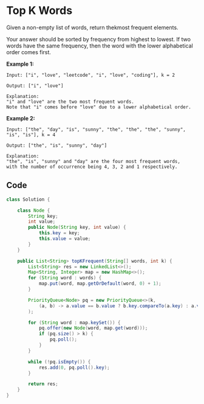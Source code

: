 # Top K Words

Given a non-empty list of words, return thekmost frequent elements.

Your answer should be sorted by frequency from highest to lowest. If two words have the same frequency, then the word with the lower alphabetical order comes first.

**Example 1:**

```
Input: ["i", "love", "leetcode", "i", "love", "coding"], k = 2

Output: ["i", "love"]

Explanation:
"i" and "love" are the two most frequent words.
Note that "i" comes before "love" due to a lower alphabetical order.
```

**Example 2:**

```
Input: ["the", "day", "is", "sunny", "the", "the", "the", "sunny", "is", "is"], k = 4

Output: ["the", "is", "sunny", "day"]

Explanation:
"the", "is", "sunny" and "day" are the four most frequent words,
with the number of occurrence being 4, 3, 2 and 1 respectively.
```

## Code

```java
class Solution {

    class Node {
        String key;
        int value;
        public Node(String key, int value) {
            this.key = key;
            this.value = value;
        }
    }

    public List<String> topKFrequent(String[] words, int k) {
        List<String> res = new LinkedList<>();
        Map<String, Integer> map = new HashMap<>();
        for (String word : words) {
            map.put(word, map.getOrDefault(word, 0) + 1);
        }

        PriorityQueue<Node> pq = new PriorityQueue<>(k,
            (a, b) -> a.value == b.value ? b.key.compareTo(a.key) : a.value - b.value
        );

        for (String word : map.keySet()) {
            pq.offer(new Node(word, map.get(word)));
            if (pq.size() > k) {
                pq.poll();
            }
        }

        while (!pq.isEmpty()) {
            res.add(0, pq.poll().key);
        }

        return res;
    }
}
```
